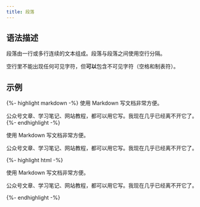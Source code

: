 ```yaml
---
title: 段落
---
```


## 语法描述

段落由一行或多行连续的文本组成。段落与段落之间使用空行分隔。

空行里不能出现任何可见字符，但**可以**包含不可见字符（空格和制表符）。

## 示例

{%- highlight markdown -%}
使用 Markdown 写文档非常方便。

公众号文章、学习笔记、网站教程，都可以用它写。我现在几乎已经离不开它了。
{%- endhighlight -%}

<div class="exmp">
  <div class="exmp-container">
    <p>使用 Markdown 写文档非常方便。</p>
    <p>公众号文章、学习笔记、网站教程，都可以用它写。我现在几乎已经离不开它了。</p>
  </div>
</div>

{%- highlight html -%}
<p>使用 Markdown 写文档非常方便。</p>
<p>公众号文章、学习笔记、网站教程，都可以用它写。我现在几乎已经离不开它了。</p>
{%- endhighlight -%}

